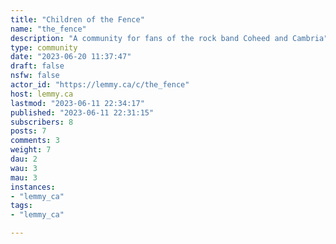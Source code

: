 ```yaml
---
title: "Children of the Fence" 
name: "the_fence"
description: "A community for fans of the rock band Coheed and Cambria"
type: community
date: "2023-06-20 11:37:47"
draft: false
nsfw: false
actor_id: "https://lemmy.ca/c/the_fence"
host: lemmy.ca
lastmod: "2023-06-11 22:34:17"
published: "2023-06-11 22:31:15"
subscribers: 8
posts: 7
comments: 3
weight: 7
dau: 2
wau: 3
mau: 3
instances:
- "lemmy_ca"
tags: 
- "lemmy_ca"

---
```

